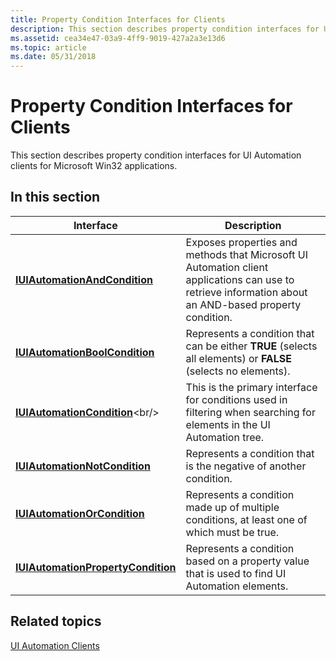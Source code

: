 ```yaml
---
title: Property Condition Interfaces for Clients
description: This section describes property condition interfaces for UI Automation clients for Microsoft Win32 applications.
ms.assetid: cea34e47-03a9-4ff9-9019-427a2a3e13d6
ms.topic: article
ms.date: 05/31/2018
---
```


# Property Condition Interfaces for Clients

This section describes property condition interfaces for UI Automation clients for Microsoft Win32 applications.

## In this section



| Interface                                                                                  | Description                                                                                                                                                        |
|--------------------------------------------------------------------------------------------|--------------------------------------------------------------------------------------------------------------------------------------------------------------------|
| [**IUIAutomationAndCondition**](/windows/desktop/api/UIAutomationClient/nn-uiautomationclient-iuiautomationandcondition)<br/>           | Exposes properties and methods that Microsoft UI Automation client applications can use to retrieve information about an AND-based property condition. <br/> |
| [**IUIAutomationBoolCondition**](/windows/desktop/api/UIAutomationClient/nn-uiautomationclient-iuiautomationboolcondition)<br/>         | Represents a condition that can be either **TRUE** (selects all elements) or **FALSE** (selects no elements).<br/>                                           |
| [**IUIAutomationCondition**](https://msdn.microsoft.com/en-us/library/Ee671420(v=VS.85).aspx)<br/>                 | This is the primary interface for conditions used in filtering when searching for elements in the UI Automation tree.<br/>                                   |
| [**IUIAutomationNotCondition**](/windows/desktop/api/UIAutomationClient/nn-uiautomationclient-iuiautomationnotcondition)<br/>           | Represents a condition that is the negative of another condition.<br/>                                                                                       |
| [**IUIAutomationOrCondition**](/windows/desktop/api/UIAutomationClient/nn-uiautomationclient-iuiautomationorcondition)<br/>             | Represents a condition made up of multiple conditions, at least one of which must be true.<br/>                                                              |
| [**IUIAutomationPropertyCondition**](/windows/desktop/api/UIAutomationClient/nn-uiautomationclient-iuiautomationpropertycondition)<br/> | Represents a condition based on a property value that is used to find UI Automation elements.<br/>                                                           |



 

## Related topics

<dl> <dt>

[UI Automation Clients](uiauto-entry-uiautoclientsforwin32apps.md)
</dt> </dl>

 

 





